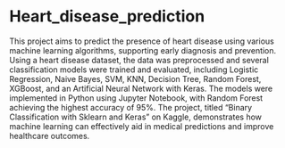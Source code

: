 # Heart_disease_prediction

This project aims to predict the presence of heart disease using various machine learning algorithms, supporting early diagnosis and prevention. Using a heart disease dataset, the data was preprocessed and several classification models were trained and evaluated, including Logistic Regression, Naive Bayes, SVM, KNN, Decision Tree, Random Forest, XGBoost, and an Artificial Neural Network with Keras. The models were implemented in Python using Jupyter Notebook, with Random Forest achieving the highest accuracy of 95%. The project, titled “Binary Classification with Sklearn and Keras” on Kaggle, demonstrates how machine learning can effectively aid in medical predictions and improve healthcare outcomes.
